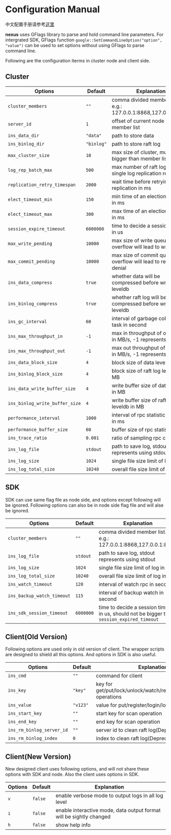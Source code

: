 # Configuration Manual

中文配置手册请参考[这里](configuration_cn.md)  

**nexus** uses GFlags library to parse and hold command line parameters. For intergrated SDK, GFlags function `google::SetCommandLineOption("option", "value")` can be used to set options without using GFlags to parse command line.

Following are the configuration iterms in cluster node and client side.

## Cluster

| Options                        | Default    | Explanation                                                     |
| ------------------------------ | ---------- | --------------------------------------------------------------- |
| `cluster_members`              | `""`       | comma divided member list. e.g.: 127.0.0.1:8868,127.0.0.1:8869  |
| `server_id`                    | `1`        | offset of current node in member list                           |
| `ins_data_dir`                 | `"data"`   | path to store data                                              |
| `ins_binlog_dir`               | `"binlog"` | path to store raft log                                          |
| `max_cluster_size`             | `10`       | max size of cluster, must be bigger than member list size       |
| `log_rep_batch_max`            | `500`      | max number of raft log in a single log replication request      |
| `replication_retry_timespan`   | `2000`     | wait time before retrying a failed replication in ms            |
| `elect_timeout_min`            | `150`      | min time of an election timeout in ms                           |
| `elect_timeout_max`            | `300`      | max time of an election timeout in ms                           |
| `session_expire_timeout`       | `6000000`  | time to decide a session timeout in us                          |
| `max_write_pending`            | `10000`    | max size of write queue, overflow will lead to write denial     |
| `max_commit_pending`           | `10000`    | max size of commit queue, overflow will lead to request denial  |
| `ins_data_compress`            | `true`     | whether data will be compressed before written to leveldb       |
| `ins_binlog_compress`          | `true`     | whether raft log will be compressed before written to leveldb   |
| `ins_gc_interval`              | `60`       | interval of garbage collection task in second                   |
| `ins_max_throughput_in`        | `-1`       | max in throughput of one node in MB/s, -1 represents unlimited  |
| `ins_max_throughput_out`       | `-1`       | max out throughput of one node in MB/s, -1 represents unlimited |
| `ins_data_block_size`          | `4`        | block size of data leveldb in MB                                |
| `ins_binlog_block_size`        | `4`        | block size of raft log leveldb in MB                            |
| `ins_data_write_buffer_size`   | `4`        | write buffer size of data leveldb in MB                         |
| `ins_binlog_write_buffer_size` | `4`        | write buffer size of raft log leveldb in MB                     |
| `performance_interval`         | `1000`     | interval of rpc statistic updating in ms                        |
| `performance_buffer_size`      | `60`       | buffer size of rpc statistics                                   |
| `ins_trace_ratio`              | `0.001`    | ratio of sampling rpc calling log                               |
| `ins_log_file`                 | `stdout`   | path to save log, stdout represents using stdout                |
| `ins_log_size`                 | `1024`     | single file size limit of log in MB                             |
| `ins_log_total_size`           | `10240`    | overall file size limit of log in MB                            |

## SDK

SDK can use same flag file as node side, and options except following will be ignored. Following options can also be in node side flag file and will alse be ignored.

| Options                    | Default   | Explanation                                                                                 |
| -------------------------- | --------- | ------------------------------------------------------------------------------------------- |
| `cluster_members`          | `""`      | comma divided member list. e.g.: 127.0.0.1:8868,127.0.0.1:8869                              |
| `ins_log_file`             | `stdout`  | path to save log, stdout represents using stdout                                            |
| `ins_log_size`             | `1024`    | single file size limit of log in MB                                                         |
| `ins_log_total_size`       | `10240`   | overall file size limit of log in MB                                                        |
| `ins_watch_timeout`        | `120`     | interval of watch rpc in second                                                             |
| `ins_backup_watch_timeout` | `115`     | interval of backup watch in second                                                          |
| `ins_sdk_session_timeout`  | `6000000` | time to decide a session timeout in us, should not be bigger than `session_expired_timeout` |

## Client(Old Version)

Following options are used only in old version of client. The wrapper scripts are designed to shield all this options. And options in SDK is also useful.

| Options                    | Default   | Explanation                                                        |
| -------------------------- | --------- | ------------------------------------------------------------------ |
| `ins_cmd`                  | `""`      | command for client                                                 |
| `ins_key`                  | `"key"`   | key for get/put/lock/unlock/watch/register/login/logout operations |
| `ins_value`                | `"v123"`  | value for put/register/login/logout operations                     |
| `ins_start_key`            | `""`      | start key for scan operation                                       |
| `ins_end_key`              | `""`      | end key for scan operation                                         |
| `ins_rm_binlog_server_id`  | `""`      | server id to clean raft log(Deprecated)                            |
| `ins_rm_binlog_index`      | `0`       | index to clean raft log(Deprecated)                                |

## Client(New Version)

New designed client uses following options, and will not share these options with SDK and node. Also the client uses options in SDK.

| Options   | Default  | Explanation                                                         |
| --------- | -------- | ------------------------------------------------------------------- |
| `v`       | `false`  | enable verbose mode to output logs in all log level                 |
| `i`       | `false`  | enable interactive mode, data output format will be sightly changed |
| `h`       | `false`  | show help info                                                      |

